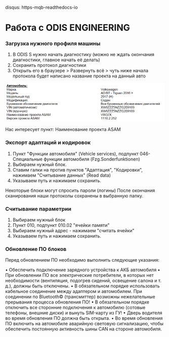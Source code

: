 disqus: https-mqb-readthedocs-io
# Работа с ODIS ENGINEERING

### Загрузка нужного профиля машины

1. В ODIS S нужно начать диагностику (можно не ждать окончания диагностики, главное начать её делать)
2. Сохранить протокол диагностики
3. Открыть его в браузере > Развернуть всё > чуть ниже начала протокола будет написано название проекта на данный авто

![Screenshot](../images/odis-diag.png)

Нас интересует пункт: Наименование проекта ASAM

### Экспорт адаптаций и кодировок

1. Пункт "Функции автомобиля" (Vehicle services), подпункт 046-Специальные функции автомобиля (Fzg.Sonderfunktionen)   
2. Выбираем нужный блок. 
3. Ставим галки на против пунктов "Адаптация", "Кодировки", нажимаем "Считывание данных" (Read data)   
3. Указываем путь и нажимаем сохранить.   

Некоторые блоки могут спросить пароли (логины) После окончания сканирования наши протоколы сохранены в выбранную папку. 

### Считывание параметрии

1. Выбираем нужный блок  
2. Пункт 010, подпункт 010.02 "ячейки памяти"   
3. Выбираем нужный адрес - нажимаем "считать ячейки"  
4. Указываем путь и нажимаем сохранить.   

### Обновление ПО блоков

Перед обновлением ПО необходимо выполнить следующие указания:

• Обеспечить подключение зарядного устройства к АКБ автомобиля
• При обновлении ПО все электрические потребители, в которых нет необходимости (вентиляция, подогрев сидений, освещение салона и т. д.), должны быть отключены.
• В обязательном порядке использовать кабельное соединение между адаптером и автомобилем. При соединении по Bluetooth© (трансмиттер) возможны нежелательные прерывания процесса обновления ПО!
• В обязательном порядке отключить все сторонние подключения к автомобилю (сотовые телефоны, внешние диски) и вынуть SIM-карту из ГУ!
• Дверь водителя во время обновления ПО должна быть открыта.
• Во время обновления ПО включить на автомобиле аварийную световую сигнализацию, чтобы обеспечить постоянную активность шины CAN на стороне автомобиля.